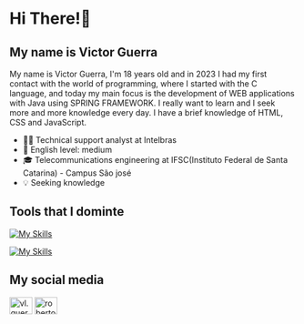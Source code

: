 # Hi There!👋  

## My name is Victor Guerra

My name is Victor Guerra, I'm 18 years old and in 2023 I had my first contact with the world of programming, where I started with the C language, and today my main focus is the development of WEB applications with Java using SPRING FRAMEWORK. I really want to learn and I seek more and more knowledge every day.
I have a brief knowledge of HTML, CSS and JavaScript.

- 👩‍💻 Technical support analyst at Intelbras
- 📘 English level: medium
- 🎓 Telecommunications engineering at IFSC(Instituto Federal de Santa Catarina) - Campus São josé
- 💡 Seeking knowledge



## Tools that I dominte
[![My Skills](https://skillicons.dev/icons?i=c,matlab,java,postman,mysql,spring,gradle,maven)](https://skillicons.dev)

[![My Skills](https://skillicons.dev/icons?i=linux,vscode,clion,git,cmake)](https://skillicons.dev)

## My social media
<a href="https://instagram.com/vl.guerra" target="blank"><img align="center" src="https://raw.githubusercontent.com/rahuldkjain/github-profile-readme-generator/master/src/images/icons/Social/instagram.svg" alt="vl.guera" height="30" width="40" /></a>
<a href="https://www.linkedin.com/in/victor-guerra-9597101b6/" target="blank"><img align="center" src="https://raw.githubusercontent.com/rahuldkjain/github-profile-readme-generator/master/src/images/icons/Social/linked-in-alt.svg" alt="roberto da silva espindola" height="30" width="40" /></a>
